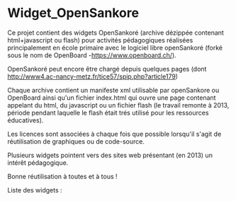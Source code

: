 # Widget_OpenSankore
Ce projet contient des widgets OpenSankoré (archive dézippée contenant html+javascript ou flash) pour activités pédagogiques réalisées principalement en école primaire avec le logiciel libre openSankoré (forké sous le nom de OpenBoard -https://www.openboard.ch/).

OpenSankoré peut encore être chargé depuis quelques pages (dont http://www4.ac-nancy-metz.fr/tice57/spip.php?article179)

Chaque archive contient un manifeste xml utilisable par openSankore ou OpenBoard ainsi qu'un fichier index.html qui ouvre une page contenant appelant du html, du javascript ou un fichier flash (le travail remonte à 2013, période pendant laquelle le flash était trés utilisé pour les ressources éducatives).

Les licences sont associées à chaque fois que possible lorsqu'il s'agit de réutilisation de graphiques ou de code-source.

Plusieurs widgets pointent vers des sites web présentant (en 2013) un intérêt pédagogique.

Bonne réutilisation à toutes et à tous !
            
Liste des widgets : 
